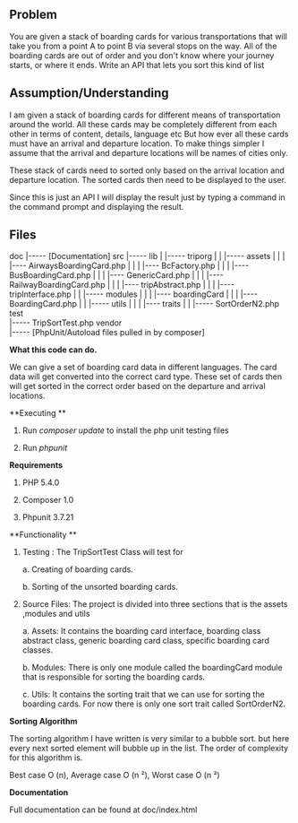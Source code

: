 <span id="OLE_LINK4" class="anchor"><span id="OLE_LINK1" class="anchor"><span id="OLE_LINK2" class="anchor"></span></span></span>Problem
----------------------------------------------------------------------------------------------------------------------------------------

You are given a stack of boarding cards for various transportations that
will take you from a point A to point B via several stops on the way.
All of the boarding cards are out of order and you don't know where your
journey starts, or where it ends. Write an API that lets you sort this
kind of list

<span id="OLE_LINK6" class="anchor"><span id="OLE_LINK5" class="anchor"></span></span>Assumption/Understanding
--------------------------------------------------------------------------------------------------------------

I am given a stack of boarding cards for different means of
transportation around the world. All these cards may be completely
different from each other in terms of content, details, language etc But
how ever all these cards must have an arrival and departure location. To
make things simpler I assume that the arrival and departure locations
will be names of cities only.

These stack of cards need to sorted only based on the arrival location
and departure location. The sorted cards then need to be displayed to
the user.

Since this is just an API I will display the result just by typing a
command in the command prompt and displaying the result.

Files
-------------------

 doc
    |----- [Documentation]
    src
    |----- lib
    |      |----- triporg
    |      |          |----- assets
    |      |          |             |---- AirwaysBoardingCard.php 
    |      |          |             |---- BcFactory.php 
    |      |          |             |---- BusBoardingCard.php 
    |      |          |             |---- GenericCard.php
    |      |          |             |---- RailwayBoardingCard.php
    |      |          |             |---- tripAbstract.php
    |      |          |             |---- tripInterface.php
    |      |          |----- modules
    |      |          |             |---- boardingCard
    |      |          |                              |---- BoardingCard.php
    |      |          |----- utils
    |      |          |             |---- traits
    |      |                                   |----- SortOrderN2.php
    test                                   
    |----- TripSortTest.php
    vendor                              
    |----- [PhpUnit/Autoload files pulled in by composer]                           
                                      
 

**What this code can do.**

We can give a set of boarding card data in different languages. The card
data will get converted into the correct card type. These set of cards
then will get sorted in the correct order based on the departure and
arrival locations.

**Executing **

1.  Run *composer update* to install the php unit testing files

2.  Run *phpunit*

**Requirements**

1.  PHP 5.4.0

2.  Composer 1.0

3.  Phpunit 3.7.21

**Functionality **

1.  Testing : The TripSortTest Class will test for

    a.  Creating of boarding cards.

    b.  Sorting of the unsorted boarding cards.

2.  Source Files: The project is divided into three sections that is the
    assets ,modules and utils

    a.  Assets: It contains the boarding card interface, boarding class
        abstract class, generic boarding card class, specific boarding
        card classes.

    b.  Modules: There is only one module called the boardingCard module
        that is responsible for sorting the boarding cards.

    c.  Utils: It contains the sorting trait that we can use for sorting
        the boarding cards. For now there is only one sort trait
        called SortOrderN2.

**Sorting Algorithm**

The sorting algorithm I have written is very similar to a bubble sort.
but here every next sorted element will bubble up in the list. The order
of complexity for this algorithm is.

Best case O (n), Average case O (n ²), Worst case O (n ²)


**Documentation**

Full documentation can be found at   doc/index.html